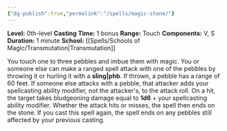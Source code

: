 ```yaml
---
{"dg-publish":true,"permalink":"/spells/magic-stone/"}
---
```


**Level:** 0th-level
**Casting Time:** 1 bonus
**Range:** Touch
**Components:** V, S
**Duration:** 1 minute
**School:** [[Spells/Schools of Magic/Transmutation\|Transmutation]]

You touch one to three pebbles and imbue them with magic. You or someone else can make a ranged spell attack with one of the pebbles by throwing it or hurling it with a **sling|phb**. If thrown, a pebble has a range of 60 feet. If someone else attacks with a pebble, that attacker adds your spellcasting ability modifier, not the attacker's, to the attack roll. On a hit, the target takes bludgeoning damage equal to **1d6** + your spellcasting ability modifier. Whether the attack hits or misses, the spell then ends on the stone.
If you cast this spell again, the spell ends on any pebbles still affected by your previous casting.